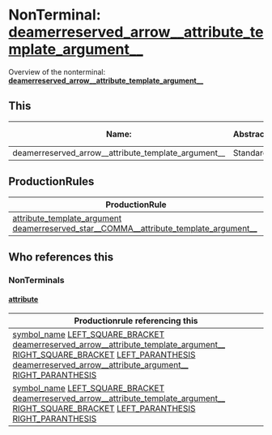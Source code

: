 # NonTerminal: **[deamerreserved_arrow__attribute_template_argument__](./deamerreserved_arrow__attribute_template_argument__.md)**

Overview of the nonterminal: **[deamerreserved_arrow__attribute_template_argument__](./deamerreserved_arrow__attribute_template_argument__.md)**



## This

| Name:                | Abstraction:    | Is Inlined |
| -------------------- | --------------- | ---------- |
| deamerreserved_arrow__attribute_template_argument__ | Standard | Yes |



## ProductionRules

| ProductionRule |
| ---- |
| [attribute_template_argument](./attribute_template_argument.md) [deamerreserved_star__COMMA__attribute_template_argument__](./deamerreserved_star__COMMA__attribute_template_argument__.md)  |




## Who references this

### NonTerminals


#### [attribute](./../Grammar/attribute.md)

| Productionrule referencing this                      |
| ---------------------------------------------------- |
| [symbol_name](./symbol_name.md) [LEFT_SQUARE_BRACKET](./../Lexicon/LEFT_SQUARE_BRACKET.md) [deamerreserved_arrow__attribute_template_argument__](./deamerreserved_arrow__attribute_template_argument__.md) [RIGHT_SQUARE_BRACKET](./../Lexicon/RIGHT_SQUARE_BRACKET.md) [LEFT_PARANTHESIS](./../Lexicon/LEFT_PARANTHESIS.md) [deamerreserved_arrow__attribute_argument__](./deamerreserved_arrow__attribute_argument__.md) [RIGHT_PARANTHESIS](./../Lexicon/RIGHT_PARANTHESIS.md)  |
| [symbol_name](./symbol_name.md) [LEFT_SQUARE_BRACKET](./../Lexicon/LEFT_SQUARE_BRACKET.md) [deamerreserved_arrow__attribute_template_argument__](./deamerreserved_arrow__attribute_template_argument__.md) [RIGHT_SQUARE_BRACKET](./../Lexicon/RIGHT_SQUARE_BRACKET.md) [LEFT_PARANTHESIS](./../Lexicon/LEFT_PARANTHESIS.md) [RIGHT_PARANTHESIS](./../Lexicon/RIGHT_PARANTHESIS.md)  |



